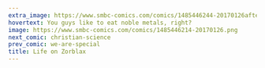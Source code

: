```yaml
---
extra_image: https://www.smbc-comics.com/comics/1485446244-20170126after.png
hovertext: You guys like to eat noble metals, right?
image: https://www.smbc-comics.com/comics/1485446214-20170126.png
next_comic: christian-science
prev_comic: we-are-special
title: Life on Zorblax
---
```


